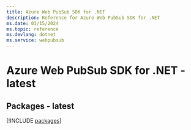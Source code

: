 ```yaml
---
title: Azure Web PubSub SDK for .NET
description: Reference for Azure Web PubSub SDK for .NET
ms.date: 03/15/2024
ms.topic: reference
ms.devlang: dotnet
ms.service: webpubsub
---
```

# Azure Web PubSub SDK for .NET - latest
## Packages - latest
[!INCLUDE [packages](web-pubsub-index.md)]